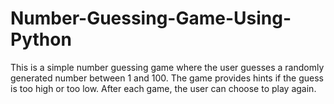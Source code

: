 # Number-Guessing-Game-Using-Python
This is a simple number guessing game where the user guesses a randomly generated number between 1 and 100. The game provides hints if the guess is too high or too low.  After each game, the user can choose to play again.
